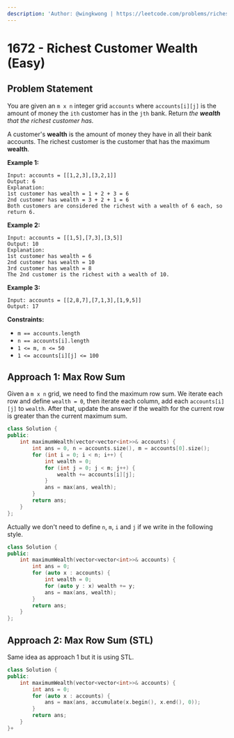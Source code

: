 ```yaml
---
description: 'Author: @wingkwong | https://leetcode.com/problems/richest-customer-wealth/'
---
```


# 1672 - Richest Customer Wealth (Easy)

## Problem Statement

You are given an `m x n` integer grid `accounts` where `accounts[i][j]` is the amount of money the `i​​​​​​​​​​​th​​​​` customer has in the `j​​​​​​​​​​​th`​​​​ bank. Return _the **wealth** that the richest customer has._

A customer's **wealth** is the amount of money they have in all their bank accounts. The richest customer is the customer that has the maximum **wealth**.

**Example 1:**

```
Input: accounts = [[1,2,3],[3,2,1]]
Output: 6
Explanation:
1st customer has wealth = 1 + 2 + 3 = 6
2nd customer has wealth = 3 + 2 + 1 = 6
Both customers are considered the richest with a wealth of 6 each, so return 6.
```

**Example 2:**

```
Input: accounts = [[1,5],[7,3],[3,5]]
Output: 10
Explanation: 
1st customer has wealth = 6
2nd customer has wealth = 10 
3rd customer has wealth = 8
The 2nd customer is the richest with a wealth of 10.
```

**Example 3:**

```
Input: accounts = [[2,8,7],[7,1,3],[1,9,5]]
Output: 17
```

**Constraints:**

* `m == accounts.length`
* `n == accounts[i].length`
* `1 <= m, n <= 50`
* `1 <= accounts[i][j] <= 100`

## Approach 1: Max Row Sum

Given a `m x n` grid, we need to find the maximum row sum. We iterate each row and define `wealth = 0`, then iterate each column, add each `accounts[i][j]` to `wealth`. After that, update the answer if the wealth for the current row is greater than the current maximum sum.&#x20;

```cpp
class Solution {
public:
    int maximumWealth(vector<vector<int>>& accounts) {
        int ans = 0, n = accounts.size(), m = accounts[0].size();
        for (int i = 0; i < n; i++) {
            int wealth = 0;
            for (int j = 0; j < m; j++) {
                wealth += accounts[i][j];
            }
            ans = max(ans, wealth);
        }
        return ans;
    }
};
```

Actually we don't need to define `n`, `m`, `i` and `j` if we write in the following style.

```cpp
class Solution {
public:
    int maximumWealth(vector<vector<int>>& accounts) {
        int ans = 0;
        for (auto x : accounts) {
            int wealth = 0;
            for (auto y : x) wealth += y;
            ans = max(ans, wealth);
        }
        return ans;
    }
};
```

## Approach 2: Max Row Sum (STL)

Same idea as approach 1 but it is using STL.

```cpp
class Solution {
public:
    int maximumWealth(vector<vector<int>>& accounts) {
        int ans = 0;
        for (auto x : accounts) {
            ans = max(ans, accumulate(x.begin(), x.end(), 0));
        }
        return ans;
    }
}+
```
